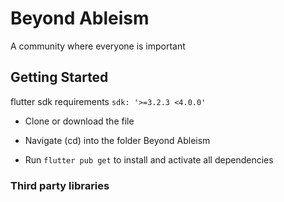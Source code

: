 # Beyond Ableism

A community where everyone is important

## Getting Started

flutter sdk requirements ``` sdk: '>=3.2.3 <4.0.0' ```

- Clone or download the file 

- Navigate (cd) into the folder Beyond Ableism

- Run ```flutter pub get``` to install and activate all dependencies


### Third party libraries


